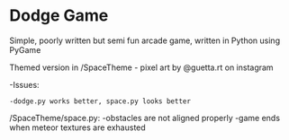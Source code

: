 # Dodge Game
Simple, poorly written but semi fun arcade game, written in Python using PyGame



Themed version in /SpaceTheme - pixel art by @guetta.rt on instagram

-Issues:

    -dodge.py works better, space.py looks better
    
/SpaceTheme/space.py:
    -obstacles are not aligned properly
    -game ends when meteor textures are exhausted

  
        

